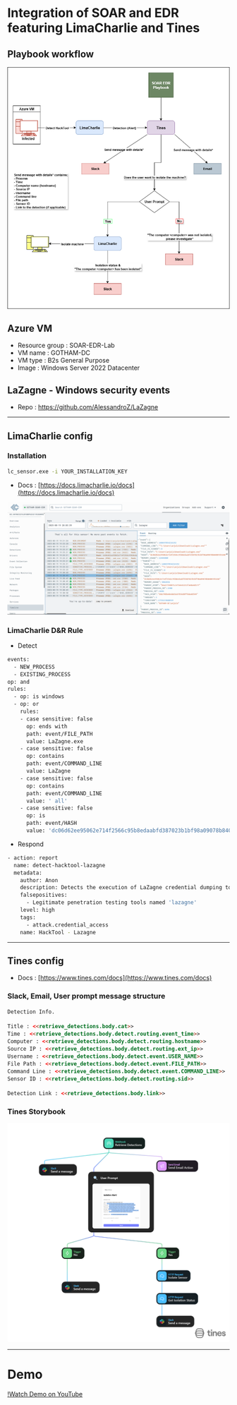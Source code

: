 # Integration of SOAR and EDR featuring LimaCharlie and Tines

## Playbook workflow

![diagram.png](res/diagram.png)

## Azure VM

- Resource group : SOAR-EDR-Lab
- VM name : GOTHAM-DC
- VM type : B2s General Purpose
- Image : Windows Server 2022 Datacenter

## LaZagne - Windows security events

- Repo : https://github.com/AlessandroZ/LaZagne

---

## LimaCharlie config

### Installation

```bash
lc_sensor.exe -i YOUR_INSTALLATION_KEY
```

- Docs : [https://docs.limacharlie.io/docs](https://docs.limacharlie.io/docs)

![limacharlie.png](res/limacharlie.png)

### LimaCharlie D&R Rule

- Detect

```bash
events:
  - NEW_PROCESS
  - EXISTING_PROCESS
op: and
rules:
  - op: is windows
  - op: or
    rules:
    - case sensitive: false
      op: ends with
      path: event/FILE_PATH
      value: LaZagne.exe
    - case sensitive: false
      op: contains
      path: event/COMMAND_LINE
      value: LaZagne
    - case sensitive: false
      op: contains
      path: event/COMMAND_LINE
      value: ' all'
    - case sensitive: false
      op: is
      path: event/HASH
      value: 'dc06d62ee95062e714f2566c95b8edaabfd387023b1bf98a09078b84007d5268'
```

- Respond

```bash
- action: report
  name: detect-hacktool-lazagne
  metadata:
    author: Anon
    description: Detects the execution of LaZagne credential dumping tool via file path, command line, or file hash.
    falsepositives: 
      - Legitimate penetration testing tools named 'lazagne'
    level: high
    tags:
      - attack.credential_access
    name: HackTool - Lazagne
```

---

## Tines config

- Docs : [https://www.tines.com/docs](https://www.tines.com/docs)

### Slack, Email, User prompt message structure

```html
Detection Info.

Title : <<retrieve_detections.body.cat>>
Time : <<retrieve_detections.body.detect.routing.event_time>>
Computer : <<retrieve_detections.body.detect.routing.hostname>>
Source IP : <<retrieve_detections.body.detect.routing.ext_ip>>
Username : <<retrieve_detections.body.detect.event.USER_NAME>>
File Path : <<retrieve_detections.body.detect.event.FILE_PATH>>
Command Line : <<retrieve_detections.body.detect.event.COMMAND_LINE>>
Sensor ID : <<retrieve_detections.body.detect.routing.sid>>

Detection Link : <<retrieve_detections.body.link>>
```

### Tines Storybook

![soar-edr-playbook.png](res/soar-edr-playbook.png)

---

# Demo

[!Watch Demo on YouTube](https://youtu.be/yDLCiHlw-6Q)


